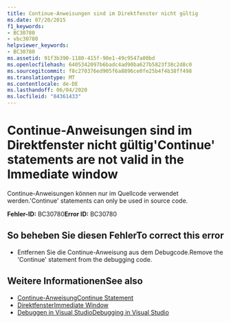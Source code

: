 ```yaml
---
title: Continue-Anweisungen sind im Direktfenster nicht gültig
ms.date: 07/20/2015
f1_keywords:
- BC30780
- vbc30780
helpviewer_keywords:
- BC30780
ms.assetid: 91f3b390-1180-415f-90e1-49c9547a00bd
ms.openlocfilehash: 6405342097b6badc4ad90ba627b5823f38c2d8c0
ms.sourcegitcommit: f8c270376ed905f6a8896ce0fe25b4f4b38ff498
ms.translationtype: MT
ms.contentlocale: de-DE
ms.lasthandoff: 06/04/2020
ms.locfileid: "84361433"
---
```

# <a name="continue-statements-are-not-valid-in-the-immediate-window"></a><span data-ttu-id="a88f4-102">Continue-Anweisungen sind im Direktfenster nicht gültig</span><span class="sxs-lookup"><span data-stu-id="a88f4-102">'Continue' statements are not valid in the Immediate window</span></span>
<span data-ttu-id="a88f4-103">Continue-Anweisungen können nur im Quellcode verwendet werden.</span><span class="sxs-lookup"><span data-stu-id="a88f4-103">'Continue' statements can only be used in source code.</span></span>  
  
 <span data-ttu-id="a88f4-104">**Fehler-ID:** BC30780</span><span class="sxs-lookup"><span data-stu-id="a88f4-104">**Error ID:** BC30780</span></span>  
  
## <a name="to-correct-this-error"></a><span data-ttu-id="a88f4-105">So beheben Sie diesen Fehler</span><span class="sxs-lookup"><span data-stu-id="a88f4-105">To correct this error</span></span>  
  
- <span data-ttu-id="a88f4-106">Entfernen Sie die Continue-Anweisung aus dem Debugcode.</span><span class="sxs-lookup"><span data-stu-id="a88f4-106">Remove the 'Continue' statement from the debugging code.</span></span>  
  
## <a name="see-also"></a><span data-ttu-id="a88f4-107">Weitere Informationen</span><span class="sxs-lookup"><span data-stu-id="a88f4-107">See also</span></span>

- [<span data-ttu-id="a88f4-108">Continue-Anweisung</span><span class="sxs-lookup"><span data-stu-id="a88f4-108">Continue Statement</span></span>](../language-reference/statements/continue-statement.md)
- [<span data-ttu-id="a88f4-109">Direktfenster</span><span class="sxs-lookup"><span data-stu-id="a88f4-109">Immediate Window</span></span>](/visualstudio/ide/reference/immediate-window)
- [<span data-ttu-id="a88f4-110">Debuggen in Visual Studio</span><span class="sxs-lookup"><span data-stu-id="a88f4-110">Debugging in Visual Studio</span></span>](/visualstudio/debugger/debugger-feature-tour)
